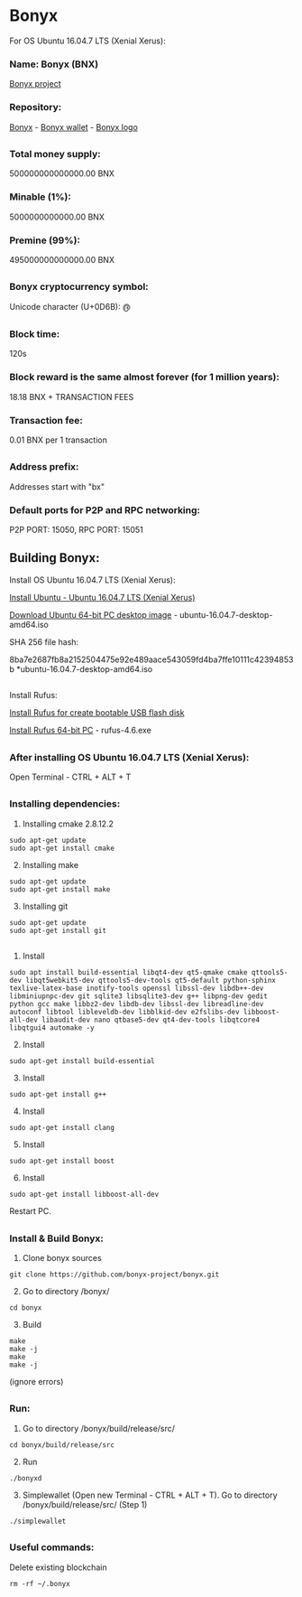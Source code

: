 # Bonyx

For OS Ubuntu 16.04.7 LTS (Xenial Xerus):

### Name: Bonyx (BNX)

[Bonyx project](https://github.com/bonyx-project/)

### Repository:

[Bonyx](https://github.com/bonyx-project/bonyx/) - [Bonyx wallet](https://github.com/bonyx-project/bonyx-wallet/) - [Bonyx logo](https://github.com/bonyx-project/bonyx-logo/)
##
### Total money supply:
500000000000000.00 BNX

### Minable (1%):
5000000000000.00 BNX

### Premine (99%):
495000000000000.00 BNX
##
### Bonyx cryptocurrency symbol:
Unicode character (U+0D6B): ൫
##
### Block time:
120s

### Block reward is the same almost forever (for 1 million years):
18.18 BNX + TRANSACTION FEES

### Transaction fee: 
0.01 BNX per 1 transaction
##
### Address prefix:
Addresses start with "bx"

### Default ports for P2P and RPC networking:
P2P PORT: 15050, RPC PORT: 15051
##
## Building Bonyx:
Install OS Ubuntu 16.04.7 LTS (Xenial Xerus):

[Install Ubuntu - Ubuntu 16.04.7 LTS (Xenial Xerus)](https://releases.ubuntu.com/xenial/)

[Download Ubuntu 64-bit PC desktop image](https://releases.ubuntu.com/xenial/ubuntu-16.04.7-desktop-amd64.iso) - ubuntu-16.04.7-desktop-amd64.iso

SHA 256 file hash:

8ba7e2687fb8a2152504475e92e489aace543059fd4ba7ffe10111c42394853b *ubuntu-16.04.7-desktop-amd64.iso
##
Install Rufus:

[Install Rufus for create bootable USB flash disk](https://rufus.ie)

[Install Rufus 64-bit PC](https://github.com/pbatard/rufus/releases/download/v4.6/rufus-4.6.exe) - rufus-4.6.exe
##
### After installing OS Ubuntu 16.04.7 LTS (Xenial Xerus):
Open Terminal - CTRL + ALT + T
##
### Installing dependencies:
1. Installing cmake 2.8.12.2
```
sudo apt-get update
sudo apt-get install cmake
```
2. Installing make
```
sudo apt-get update
sudo apt-get install make
```
3. Installing git
```
sudo apt-get update
sudo apt-get install git
```
##
1. Install
```
sudo apt install build-essential libqt4-dev qt5-qmake cmake qttools5-dev libqt5webkit5-dev qttools5-dev-tools qt5-default python-sphinx texlive-latex-base inotify-tools openssl libssl-dev libdb++-dev libminiupnpc-dev git sqlite3 libsqlite3-dev g++ libpng-dev gedit python gcc make libbz2-dev libdb-dev libssl-dev libreadline-dev autoconf libtool libleveldb-dev libblkid-dev e2fslibs-dev libboost-all-dev libaudit-dev nano qtbase5-dev qt4-dev-tools libqtcore4 libqtgui4 automake -y
```
2. Install
```
sudo apt-get install build-essential
```
3. Install
```
sudo apt-get install g++
```
4. Install
```
sudo apt-get install clang
```
5. Install
```
sudo apt-get install boost
```
6. Install
```
sudo apt-get install libboost-all-dev
```
Restart PC.
##
### Install & Build Bonyx:
1. Clone bonyx sources
```
git clone https://github.com/bonyx-project/bonyx.git
```
2. Go to directory /bonyx/
```
cd bonyx
```
3. Build
```
make
make -j
make
make -j
```
(ignore errors)
##
### Run:
1. Go to directory /bonyx/build/release/src/
```
cd bonyx/build/release/src
```
2. Run
```
./bonyxd
```
3. Simplewallet (Open new Terminal - CTRL + ALT + T). Go to directory /bonyx/build/release/src/ (Step 1)
```
./simplewallet
```
##
##
### Useful commands:
Delete existing blockchain
```
rm -rf ~/.bonyx
```
